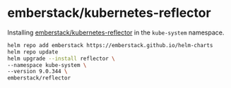 # emberstack/kubernetes-reflector

Installing [emberstack/kubernetes-reflector](https://github.com/emberstack/kubernetes-reflector) in the `kube-system` namespace.

```bash
helm repo add emberstack https://emberstack.github.io/helm-charts
helm repo update
helm upgrade --install reflector \
--namespace kube-system \
--version 9.0.344 \
emberstack/reflector
```
